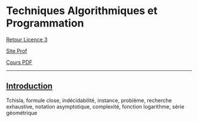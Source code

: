 # Techniques Algorithmiques et Programmation

[Retour Licence 3](https://mcheungsen.github.io/cours/ "Licence 3")

[Site Prof](https://dept-info.labri.fr/~gavoille/UE-TAP/)

[Cours PDF](https://dept-info.labri.fr/~gavoille/UE-TAP/cours.pdf)

_____

## [Introduction](algo-prog-1.md)
Tchisla, formule close, indécidabilité, instance, problème, recherche exhaustive, notation asymptotique, complexité, fonction logarithme, série géométrique
